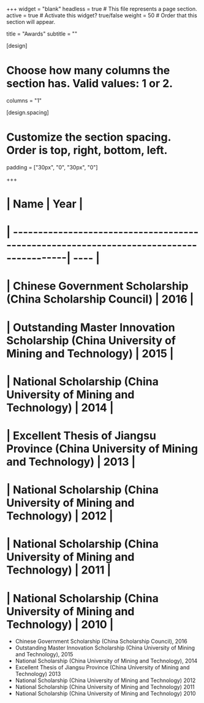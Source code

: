 +++
widget = "blank"
headless = true  # This file represents a page section.
active = true  # Activate this widget? true/false
weight = 50  # Order that this section will appear.

title = "Awards"
subtitle = ""

[design]
  # Choose how many columns the section has. Valid values: 1 or 2.
  columns = "1"

[design.spacing]
  # Customize the section spacing. Order is top, right, bottom, left.
  padding = ["30px", "0", "30px", "0"]

+++


# | Name           																		 | Year |
# | ---------------------------------------------------------------------------------------| ---- |
# | Chinese Government Scholarship (China Scholarship Council)             				 | 2016 |
# | Outstanding Master Innovation Scholarship (China University of Mining and Technology)  | 2015 |
# | National Scholarship (China University of Mining and Technology)    					 | 2014 |
# | Excellent Thesis of Jiangsu Province (China University of Mining and Technology)    	 | 2013 |
# | National Scholarship (China University of Mining and Technology)    					 | 2012 |
# | National Scholarship (China University of Mining and Technology)    					 | 2011 |
# | National Scholarship (China University of Mining and Technology)    					 | 2010 |


* Chinese Government Scholarship (China Scholarship Council),							   2016
* Outstanding Master Innovation Scholarship (China University of Mining and Technology),   2015
* National Scholarship (China University of Mining and Technology),						   2014
* Excellent Thesis of Jiangsu Province (China University of Mining and Technology)		   2013
* National Scholarship (China University of Mining and Technology)						   2012
* National Scholarship (China University of Mining and Technology)						   2011
* National Scholarship (China University of Mining and Technology)						   2010
